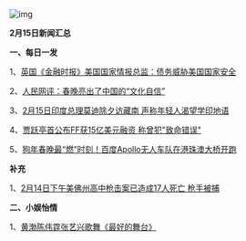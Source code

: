 ![img](https://gss0.bdstatic.com/-4o3dSag_xI4khGkpoWK1HF6hhy/baike/c0%3Dbaike150%2C5%2C5%2C150%2C50/sign=600e516efb1f3a294ec5dd9cf84cd754/d0c8a786c9177f3e8b530cbd7bcf3bc79f3d561f.jpg)

**2月15日新闻汇总**

**一、每日一发**

1、[英国《金融时报》美国国家情报总监：债务威胁美国国家安全](http://www.ftchinese.com/story/001076376)

2、[人民网评：春晚亮出了中国的“文化自信”](http://opinion.people.com.cn/n1/2018/0215/c1003-29825091.html)

3、[2月15日印度总理莫迪除夕访藏南 声称年轻人渴望学印地语](http://news.163.com/18/0216/07/DAOIHBG80001899N.html)

4、[贾跃亭首公布FF获15亿美元融资 称曾犯"致命错误"](http://news.163.com/18/0215/23/DANMLQUR0001875N.html)

5、[狗年春晚最“燃”时刻！百度Apollo无人车队在港珠澳大桥开跑](http://tech.china.com/article/20180215/20180215108250.html)

**补充**

1、[2月14日下午美佛州高中枪击案已造成17人死亡 枪手被捕](http://link.zhihu.com/?target=http%3A//app.peopleapp.com/Api/600/DetailApi/shareArticle%3Ftype%3D0%26article_id%3D981353)

**二、小娱怡情**

1、[黄渤陈伟霆张艺兴歌舞《最好的舞台》](http://www.iqiyi.com/v_19rrffjyl0.html?vfm=m_144_bdal)